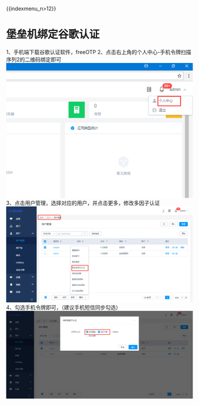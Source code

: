 {{indexmenu_n>12}}

# 堡垒机绑定谷歌认证

1、手机端下载谷歌认证软件，freeOTP 2、点击右上角的个人中心-手机令牌扫描序列2的二维码绑定即可
![](/images/faq_super/个人中心.png) 3、点击用户管理，选择对应的用户，并点击更多，修改多因子认证
![](/images/faq_super/多因子认证.png) 4、勾选手机令牌即可，（建议手机短信同步勾选）
![](/images/faq_super/手机令牌选择.png)
